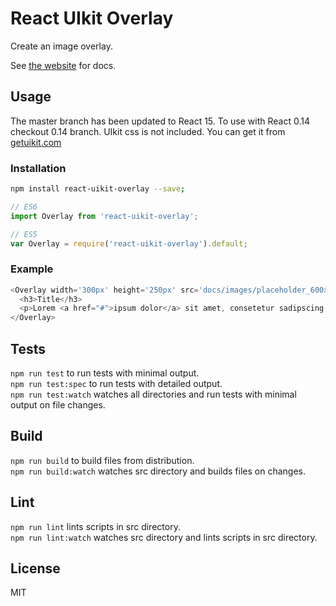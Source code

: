 # React UIkit Overlay

Create an image overlay.

See [the website](http://otissv.github.io/react-uikit-components) for docs.

## Usage

The master branch has been updated to React 15. To use with React 0.14 checkout 0.14 branch.
UIkit css is not included. You can get it from [getuikit.com](http://getuikit.com/)

### Installation

```bash
npm install react-uikit-overlay --save;
```
```js
// ES6
import Overlay from 'react-uikit-overlay';

// ES5
var Overlay = require('react-uikit-overlay').default;
```

### Example
```js
<Overlay width='300px' height='250px' src='docs/images/placeholder_600x400.svg' >
  <h3>Title</h3>
  <p>Lorem <a href="#">ipsum dolor</a> sit amet, consetetur sadipscing elitr.</p>
</Overlay>
```

## Tests

`npm run test` to run tests with minimal output.  
`npm run test:spec` to run tests with detailed output.  
`npm run test:watch` watches all directories and run tests with minimal output on file changes.

## Build
`npm run build` to build files from distribution.  
`npm run build:watch` watches src directory and builds files on changes.

## Lint
`npm run lint` lints scripts in src directory.  
`npm run lint:watch` watches src directory and lints scripts in src directory.

## License
MIT
